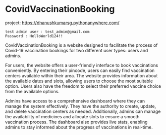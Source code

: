 # CovidVaccinationBooking

project: https://dhanushkumarsg.pythonanywhere.com/

  
```
test admin user : test_admin@gmail.com
Password : HelloWorld124!!
```

CovidVaccinationBooking is a website designed to facilitate the process of Covid-19 vaccination bookings for two different user types: users and admins.


For users, the website offers a user-friendly interface to book vaccinations conveniently. By entering their pincode, users can easily find vaccination centers available within their area. The website provides information about the available dates and slots, allowing users to choose the most suitable option. Users also have the freedom to select their preferred vaccine choice from the available options.

Admins have access to a comprehensive dashboard where they can manage the system effectively. They have the authority to create, update, and delete vaccination centers as needed. Additionally, admins can manage the availability of medicines and allocate slots to ensure a smooth vaccination process. The dashboard also provides live stats, enabling admins to stay informed about the progress of vaccinations in real-time.

